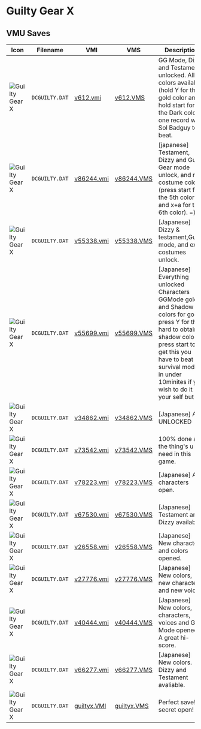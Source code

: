 # Guilty Gear X

## VMU Saves

| Icon | Filename | VMI | VMS | Description |
|------|----------|-----|-----|-------------|
| ![Guilty Gear X](../icons/DCGUILTY.DAT.GIF) | `DCGUILTY.DAT` | [v612.vmi](v612.vmi) | [v612.VMS](v612.VMS) | GG Mode, Dizzy and Testament unlocked. All colors available (hold Y for the gold color and hold start for the Dark color), one record with Sol Badguy to beat. 
| ![Guilty Gear X](../icons/DCGUILTY.DAT.GIF) | `DCGUILTY.DAT` | [v86244.vmi](v86244.vmi) | [v86244.VMS](v86244.VMS) | [japanese] Testament, Dizzy and Guilty Gear mode unlock, and new costume colors.(press start for the 5th color and x+a for the 6th color). =) 
| ![Guilty Gear X](../icons/DCGUILTY.DAT.GIF) | `DCGUILTY.DAT` | [v55338.vmi](v55338.vmi) | [v55338.VMS](v55338.VMS) | [Japanese] Dizzy & testament,Guilty mode, and extra costumes unlock. 
| ![Guilty Gear X](../icons/DCGUILTY.DAT.GIF) | `DCGUILTY.DAT` | [v55699.vmi](v55699.vmi) | [v55699.VMS](v55699.VMS) | [Japanese]  Everything unlocked Characters GGMode gold and Shadow colors for gold press Y for the hard to obtain shadow color press start to get this you have to beat survival mode in under 10minites if you wish to do it your self but 
| ![Guilty Gear X](../icons/DCGUILTY.DAT.GIF) | `DCGUILTY.DAT` | [v34862.vmi](v34862.vmi) | [v34862.VMS](v34862.VMS) | [Japanese] ALL UNLOCKED 
| ![Guilty Gear X](../icons/DCGUILTY.DAT.GIF) | `DCGUILTY.DAT` | [v73542.vmi](v73542.vmi) | [v73542.VMS](v73542.VMS) | 100% done all the thing's u need in this game. 
| ![Guilty Gear X](../icons/DCGUILTY.DAT.GIF) | `DCGUILTY.DAT` | [v78223.vmi](v78223.vmi) | [v78223.VMS](v78223.VMS) | [Japanese] All characters open. 
| ![Guilty Gear X](../icons/DCGUILTY.DAT.GIF) | `DCGUILTY.DAT` | [v67530.vmi](v67530.vmi) | [v67530.VMS](v67530.VMS) | [Japanese] Testament and Dizzy available. 
| ![Guilty Gear X](../icons/DCGUILTY.DAT.GIF) | `DCGUILTY.DAT` | [v26558.vmi](v26558.vmi) | [v26558.VMS](v26558.VMS) | [Japanese] New characters and colors opened. 
| ![Guilty Gear X](../icons/DCGUILTY.DAT.GIF) | `DCGUILTY.DAT` | [v27776.vmi](v27776.vmi) | [v27776.VMS](v27776.VMS) | [Japanese] New colors, new characters and new voices. 
| ![Guilty Gear X](../icons/DCGUILTY.DAT.GIF) | `DCGUILTY.DAT` | [v40444.vmi](v40444.vmi) | [v40444.VMS](v40444.VMS) | [Japanese] New colors, characters, voices and GG Mode opened. A great hi-score. 
| ![Guilty Gear X](../icons/DCGUILTY.DAT.GIF) | `DCGUILTY.DAT` | [v66277.vmi](v66277.vmi) | [v66277.VMS](v66277.VMS) | [Japanese] New colors. Dizzy and Testament avaliable. 
| ![Guilty Gear X](../icons/DCGUILTY.DAT.GIF) | `DCGUILTY.DAT` | [guiltyx.VMI](guiltyx.VMI) | [guiltyx.VMS](guiltyx.VMS) | Perfect save!all secret open!
